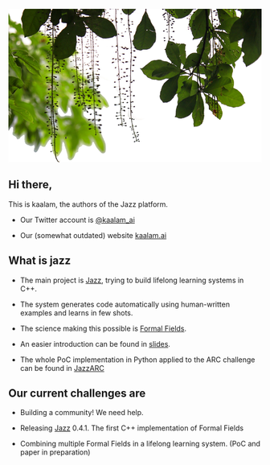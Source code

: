 ![kaalam](https://raw.githubusercontent.com/kaalam/kaalam/master/mangrove.png)

## Hi there,

This is kaalam, the authors of the Jazz platform.

  * Our Twitter account is [@kaalam_ai](https://twitter.com/kaalam_ai)

  * Our (somewhat outdated) website [kaalam.ai](http://kaalam.ai/)



## What is jazz

  * The main project is [Jazz](https://github.com/kaalam/Jazz), trying to build lifelong learning systems in C++.

  * The system generates code automatically using human-written examples and learns in few shots.

  * The science making this possible is [Formal Fields](https://arxiv.org/abs/2007.14075).

  * An easier introduction can be found in [slides](https://www.slideshare.net/SantiagoBasalda/jazz-open-expo-europe-june-2020).

  * The whole PoC implementation in Python applied to the ARC challenge can be found in [JazzARC](https://github.com/kaalam/JazzARC)


## Our current challenges are

  * Building a community! We need help.

  * Releasing [Jazz](https://github.com/kaalam/Jazz) 0.4.1. The first C++ implementation of Formal Fields

  * Combining multiple Formal Fields in a lifelong learning system. (PoC and paper in preparation)

